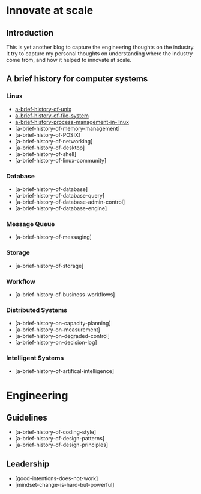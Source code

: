 # Innovate at scale

## Introduction
This is yet another blog to capture the engineering thoughts on the industry. It try to capture my personal thoughts on understanding where the industry come from, and how it helped to innovate at scale.

## A brief history for computer systems
### Linux
* [a-brief-history-of-unix](./a-brief-hisotry-of-unix.md)
* [a-brief-history-of-file-system](./file-system-history.md)
* [a-brief-history-process-management-in-linux](./process-management-in-linux.md)
* [a-brief-history-of-memory-management]
* [a-brief-history-of-POSIX]
* [a-brief-history-of-networking]
* [a-brief-history-of-desktop]
* [a-brief-history-of-shell]
* [a-brief-history-of-linux-community]

### Database
* [a-brief-history-of-database]
* [a-brief-history-of-database-query]
* [a-brief-history-of-database-admin-control]
* [a-brief-history-of-database-engine]

### Message Queue
* [a-brief-history-of-messaging]


### Storage
* [a-brief-history-of-storage]

### Workflow
* [a-brief-history-of-business-workflows]

### Distributed Systems
* [a-brief-history-on-capacity-planning]
* [a-brief-history-on-measurement]
* [a-brief-history-on-degraded-control]
* [a-brief-history-on-decision-log]

### Intelligent Systems
* [a-brief-history-of-artifical-intelligence]


# Engineering 

## Guidelines
* [a-brief-history-of-coding-style]
* [a-brief-history-of-design-patterns]
* [a-brief-history-of-design-principles]


## Leadership
* [good-intentions-does-not-work]
* [mindset-change-is-hard-but-powerful]

